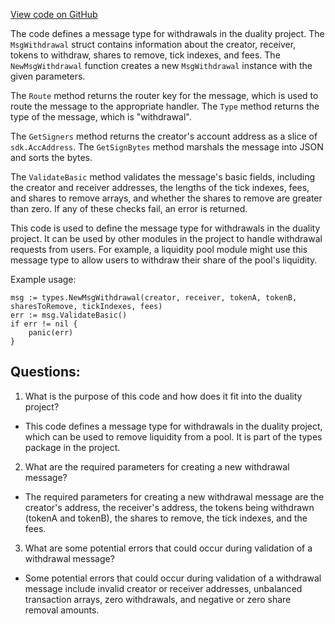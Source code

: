 [View code on GitHub](https://github.com/duality-labs/duality/dex/types/message_withdrawl.go)

The code defines a message type for withdrawals in the duality project. The `MsgWithdrawal` struct contains information about the creator, receiver, tokens to withdraw, shares to remove, tick indexes, and fees. The `NewMsgWithdrawal` function creates a new `MsgWithdrawal` instance with the given parameters. 

The `Route` method returns the router key for the message, which is used to route the message to the appropriate handler. The `Type` method returns the type of the message, which is "withdrawal". 

The `GetSigners` method returns the creator's account address as a slice of `sdk.AccAddress`. The `GetSignBytes` method marshals the message into JSON and sorts the bytes. 

The `ValidateBasic` method validates the message's basic fields, including the creator and receiver addresses, the lengths of the tick indexes, fees, and shares to remove arrays, and whether the shares to remove are greater than zero. If any of these checks fail, an error is returned. 

This code is used to define the message type for withdrawals in the duality project. It can be used by other modules in the project to handle withdrawal requests from users. For example, a liquidity pool module might use this message type to allow users to withdraw their share of the pool's liquidity. 

Example usage:

```
msg := types.NewMsgWithdrawal(creator, receiver, tokenA, tokenB, sharesToRemove, tickIndexes, fees)
err := msg.ValidateBasic()
if err != nil {
    panic(err)
}
```
## Questions: 
 1. What is the purpose of this code and how does it fit into the duality project?
- This code defines a message type for withdrawals in the duality project, which can be used to remove liquidity from a pool. It is part of the types package in the project.

2. What are the required parameters for creating a new withdrawal message?
- The required parameters for creating a new withdrawal message are the creator's address, the receiver's address, the tokens being withdrawn (tokenA and tokenB), the shares to remove, the tick indexes, and the fees.

3. What are some potential errors that could occur during validation of a withdrawal message?
- Some potential errors that could occur during validation of a withdrawal message include invalid creator or receiver addresses, unbalanced transaction arrays, zero withdrawals, and negative or zero share removal amounts.